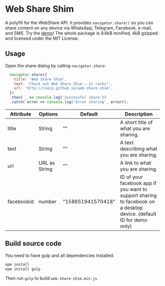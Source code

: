 # Web Share Shim
A polyfill for the WebShare API. It provides `navigator.share()` so you can share content on any device via WhatsApp, Telegram, Facebook, e-mail, and SMS.
Try the [demo](http://nimiq.github.io/web-share-shim/demo/)! The whole package is 9.6kB minified, 4kB gzipped and licensed under the MIT License.

## Usage
Open the share dialog by calling `navigator.share`:

```javascript
  navigator.share({
    title: 'Web Share Shim',
    text: 'Check out Web Share Shim — it rocks!',
    url: 'http://nimiq.github.io/web-share-shim',
  })
  .then( _ => console.log('Successful share'))
  .catch( error => console.log('Error sharing', error));
```

Attribute | Options | Default | Description
----------|---------|---------|------------
title | String | "" | A short title of what you are sharing.
text | String | "" | A text describing what you are sharing.
url | URL as String | "" | A link to what you are sharing.
facebookId | number | "158651941570418" | ID of your facebook app if you want to support sharing to facebook on a desktop device. (default ID for demo only)

## Build source code
You need to have gulp and all dependencies installed.

```sh
npm install 
npm install gulp
```
Then run `gulp` to build `web-share-shim.min.js`.

